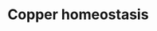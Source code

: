 ---
annotations:
- id: PW:0001002
  parent: regulatory pathway
  type: Pathway Ontology
  value: copper homeostasis pathway
authors:
- Gdannag
- MaintBot
- Egonw
- Giorgia
- Khanspers
- Ariutta
- Marvin M2
description: Copper is a redox-active transition metal and an essential trace element
  for life. It is a catalytic cofactor for numerous enzymes involved in critical biological
  processes (eg. detoxyfication by oxygen free radicals, angiogenesis, pigmentation,
  peptide hormone production, etc.). However, "free" copper is harmful for cells because
  can generate ROS that leads to cellular damage. Thus, all organisms and cells maintain
  a tight control of its uptake, trafficking and export. This process is rather intricate
  and requires an interplay between numerous biomolecules (proteins, enzymes, metabolites...)
  that act as copper ions importers (CTR1, CTR2, DMT1, Prp, APP), chaperones (CCS,
  ATOX1, COX17, COMMD1) and exporters (ATP7A, ATP7B). Copper ions and Cu-indipendent
  stimuli (hormone, oxygen, phosphorylation and ubiquination) seem to affect localization
  and expression of Cu-transporters and chaperones. Potential target of copper ions
  seem to be crucial signaling pathways, such PI3K/Akt, in which copper induces insulin-like
  effects. Copper dyshomeostasis could be implicated in cancer and a number of neurodegenerative
  diseases, including Alzheimer's disease, Parkinson's disease, prion disease and
  ALS.  Proteins on this pathway have targeted assays available via the [https://assays.cancer.gov/available_assays?wp_id=WP3286
  CPTAC Assay Portal]
last-edited: 2019-08-22
organisms:
- Homo sapiens
redirect_from:
- /index.php/Pathway:WP3286
- /instance/WP3286
revision: null
schema-jsonld:
- '@context': https://schema.org/
  '@id': https://wikipathways.github.io/pathways/WP3286.html
  '@type': Dataset
  creator:
    '@type': Organization
    name: WikiPathways
  description: Copper is a redox-active transition metal and an essential trace element
    for life. It is a catalytic cofactor for numerous enzymes involved in critical
    biological processes (eg. detoxyfication by oxygen free radicals, angiogenesis,
    pigmentation, peptide hormone production, etc.). However, "free" copper is harmful
    for cells because can generate ROS that leads to cellular damage. Thus, all organisms
    and cells maintain a tight control of its uptake, trafficking and export. This
    process is rather intricate and requires an interplay between numerous biomolecules
    (proteins, enzymes, metabolites...) that act as copper ions importers (CTR1, CTR2,
    DMT1, Prp, APP), chaperones (CCS, ATOX1, COX17, COMMD1) and exporters (ATP7A,
    ATP7B). Copper ions and Cu-indipendent stimuli (hormone, oxygen, phosphorylation
    and ubiquination) seem to affect localization and expression of Cu-transporters
    and chaperones. Potential target of copper ions seem to be crucial signaling pathways,
    such PI3K/Akt, in which copper induces insulin-like effects. Copper dyshomeostasis
    could be implicated in cancer and a number of neurodegenerative diseases, including
    Alzheimer's disease, Parkinson's disease, prion disease and ALS.  Proteins on
    this pathway have targeted assays available via the [https://assays.cancer.gov/available_assays?wp_id=WP3286
    CPTAC Assay Portal]
  keywords:
  - ADAM10
  - ADAM17
  - ADAM9
  - AKT
  - APC
  - APP
  - ATOX1
  - ATP7A
  - ATP7B
  - BACE1
  - CASP3
  - CCND1
  - CCS
  - COMMD1
  - COX11
  - COX17
  - CPHL1P
  - Cu(I)
  - Cu(II)
  - FOXO1
  - FOXO3
  - GSK3B
  - JUN
  - MAPT
  - MDM2
  - MT1A
  - MT1B
  - MT1E
  - MT1F
  - MT1G
  - MT1H
  - MT1JP
  - MT1L
  - MT1X
  - MT2A
  - MT3
  - MT4
  - MTF1
  - MTF2
  - PIK3CA
  - PRNP
  - PTEN
  - SCO1
  - SCO2
  - SLC11A2
  - SLC31A1
  - SLC31A2
  - SOD1
  - SOD3
  - SP1
  - STEAP1
  - STEAP2
  - STEAP3
  - STEAP4
  - TP53
  - XAF1
  - XIAP
  license: CC0
  name: Copper homeostasis
seo: CreativeWork
title: Copper homeostasis
wpid: WP3286
---